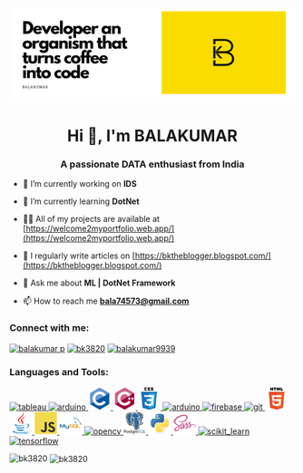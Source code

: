 ![MasterHead]( https://github.com/BK3820/BK3820/blob/main/Consistency%20pays.png)

<h1 align="center">Hi 👋, I'm BALAKUMAR</h1>
<h3 align="center">A passionate DATA enthusiast from India</h3>

- 🔭 I’m currently working on **IDS**

- 🌱 I’m currently learning **DotNet**

- 👨‍💻 All of my projects are available at [https://welcome2myportfolio.web.app/](https://welcome2myportfolio.web.app/)

- 📝 I regularly write articles on [https://bktheblogger.blogspot.com/](https://bktheblogger.blogspot.com/)

- 💬 Ask me about **ML | DotNet Framework**

- 📫 How to reach me **bala74573@gmail.com**

<h3 align="left">Connect with me:</h3>
<p align="left">
<a href="https://linkedin.com/in/balakumar-p-51b822180" target="blank"><img align="center" src="https://raw.githubusercontent.com/rahuldkjain/github-profile-readme-generator/master/src/images/icons/Social/linked-in-alt.svg" alt="balakumar p" height="30" width="40" /></a>
<a href="https://fb.com/bk3820" target="blank"><img align="center" src="https://raw.githubusercontent.com/rahuldkjain/github-profile-readme-generator/master/src/images/icons/Social/facebook.svg" alt="bk3820" height="30" width="40" /></a>
<a href="https://instagram.com/balakumar9939" target="blank"><img align="center" src="https://raw.githubusercontent.com/rahuldkjain/github-profile-readme-generator/master/src/images/icons/Social/instagram.svg" alt="balakumar9939" height="30" width="40" /></a>
</p>

<h3 align="left">Languages and Tools:</h3>
<p align="left"> <a href="https://https://www.tableau.com//" target="_blank"> <img src="https://cdn.worldvectorlogo.com/logos/tableau-software.svg" alt="tableau" width="40" height="40"/> </a><a href="https://www.arduino.cc/" target="_blank"> <img src="https://cdn.worldvectorlogo.com/logos/arduino-1.svg" alt="arduino" width="40" height="40"/> </a> <a href="https://www.cprogramming.com/" target="_blank"> <img src="https://raw.githubusercontent.com/devicons/devicon/master/icons/c/c-original.svg" alt="c" width="40" height="40"/> </a> <a href="https://www.w3schools.com/cpp/" target="_blank"> <img src="https://raw.githubusercontent.com/devicons/devicon/master/icons/cplusplus/cplusplus-original.svg" alt="cplusplus" width="40" height="40"/> </a> <a href="https://www.w3schools.com/css/" target="_blank"> <img src="https://raw.githubusercontent.com/devicons/devicon/master/icons/css3/css3-original-wordmark.svg" alt="css3" width="40" height="40"/> </a> <a href="https://www.rstudio.com/" target="_blank"> <img src="https://cdn.worldvectorlogo.com/logos/r-lang.svg" alt="arduino" width="40" height="40"/> </a> <a href="https://firebase.google.com/" target="_blank"> <img src="https://www.vectorlogo.zone/logos/firebase/firebase-icon.svg" alt="firebase" width="40" height="40"/> </a> <a href="https://git-scm.com/" target="_blank"> <img src="https://www.vectorlogo.zone/logos/git-scm/git-scm-icon.svg" alt="git" width="40" height="40"/> </a> <a href="https://www.w3.org/html/" target="_blank"> <img src="https://raw.githubusercontent.com/devicons/devicon/master/icons/html5/html5-original-wordmark.svg" alt="html5" width="40" height="40"/> </a> <a href="https://www.java.com" target="_blank"> <img src="https://raw.githubusercontent.com/devicons/devicon/master/icons/java/java-original.svg" alt="java" width="40" height="40"/> </a> <a href="https://developer.mozilla.org/en-US/docs/Web/JavaScript" target="_blank"> <img src="https://raw.githubusercontent.com/devicons/devicon/master/icons/javascript/javascript-original.svg" alt="javascript" width="40" height="40"/> </a> <a href="https://www.mysql.com/" target="_blank"> <img src="https://raw.githubusercontent.com/devicons/devicon/master/icons/mysql/mysql-original-wordmark.svg" alt="mysql" width="40" height="40"/> </a> <a href="https://opencv.org/" target="_blank"> <img src="https://www.vectorlogo.zone/logos/opencv/opencv-icon.svg" alt="opencv" width="40" height="40"/> </a> <a href="https://www.postgresql.org" target="_blank"> <img src="https://raw.githubusercontent.com/devicons/devicon/master/icons/postgresql/postgresql-original-wordmark.svg" alt="postgresql" width="40" height="40"/> </a> <a href="https://www.python.org" target="_blank"> <img src="https://raw.githubusercontent.com/devicons/devicon/master/icons/python/python-original.svg" alt="python" width="40" height="40"/> </a> <a href="https://sass-lang.com" target="_blank"> <img src="https://raw.githubusercontent.com/devicons/devicon/master/icons/sass/sass-original.svg" alt="sass" width="40" height="40"/> </a> <a href="https://scikit-learn.org/" target="_blank"> <img src="https://upload.wikimedia.org/wikipedia/commons/0/05/Scikit_learn_logo_small.svg" alt="scikit_learn" width="40" height="40"/> </a> <a href="https://www.tensorflow.org" target="_blank"> <img src="https://www.vectorlogo.zone/logos/tensorflow/tensorflow-icon.svg" alt="tensorflow" width="40" height="40"/> </a> </p>

<p><img align="left" src="https://github-readme-stats.vercel.app/api/top-langs?username=bk3820&show_icons=true&locale=en&layout=compact" alt="bk3820" /></p>

<p>&nbsp;<img align="center" src="https://github-readme-stats.vercel.app/api?username=bk3820&show_icons=true&locale=en" alt="bk3820" /></p>

